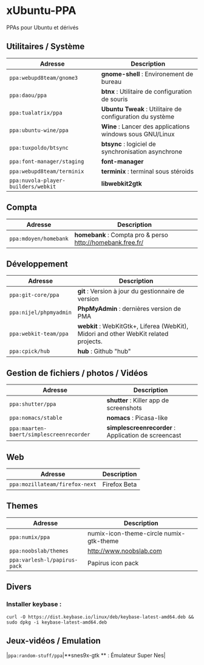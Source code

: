 xUbuntu-PPA
=========
PPAs pour Ubuntu et dérivés

## Utilitaires / Système 
|Adresse|Description|
|------- | -------|
|`ppa:webupd8team/gnome3`|**gnome-shell** : Environement de bureau|
|`ppa:daou/ppa`|**btnx** : Utilitaire de configuration de souris|
|`ppa:tualatrix/ppa`|**Ubuntu Tweak** : Utilitaire de configuration du système|
|`ppa:ubuntu-wine/ppa`|**Wine** : Lancer des applications windows sous GNU/Linux|
|`ppa:tuxpoldo/btsync`|**btsync** : logiciel de synchronisation asynchrone|
|`ppa:font-manager/staging`|**font-manager**|
|`ppa:webupd8team/terminix`|**terminix** : terminal sous stéroids|
|`ppa:nuvola-player-builders/webkit`|**libwebkit2gtk**|


## Compta 
|Adresse|Description|
|------- | -------|
|`ppa:mdoyen/homebank`|**homebank** : Compta pro & perso http://homebank.free.fr/|

## Développement
|Adresse|Description|
|------- | -------|
|`ppa:git-core/ppa`|**git** : Version à jour du gestionnaire de version|
|`ppa:nijel/phpmyadmin`|**PhpMyAdmin** : dernières version de PMA|
|`ppa:webkit-team/ppa`|**webkit** : WebKitGtk+, Liferea (WebKit), Midori and other WebKit related projects.|
|`ppa:cpick/hub`|**hub** : Github "hub"|

## Gestion de fichiers / photos / Vidéos
|Adresse|Description|
|------- | -------|
|`ppa:shutter/ppa`|**shutter** : Killer app de screenshots|
|`ppa:nomacs/stable`|**nomacs** : Picasa-like|
|`ppa:maarten-baert/simplescreenrecorder`|**simplescreenrecorder** : Application de screencast|

## Web
|Adresse|Description|
|------- | -------|
|`ppa:mozillateam/firefox-next` | Firefox Beta|


## Themes
|Adresse|Description|
|------- | -------|
|`ppa:numix/ppa` | numix-icon-theme-circle numix-gtk-theme |
|`ppa:noobslab/themes`| http://www.noobslab.com|
|`ppa:varlesh-l/papirus-pack`|Papirus icon pack|


## Divers
### Installer keybase : 
`curl -O https://dist.keybase.io/linux/deb/keybase-latest-amd64.deb && sudo dpkg -i keybase-latest-amd64.deb`


## Jeux-vidéos / Emulation
|`ppa:random-stuff/ppa`|**snes9x-gtk ** : Émulateur Super Nes|
